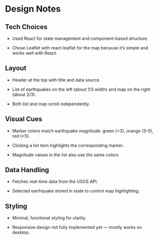 # Design Notes

## Tech Choices

- Used React for state management and component-based structure.

- Chose Leaflet with react-leaflet for the map because it’s simple and works well with React.

## Layout

- Header at the top with title and data source.

- List of earthquakes on the left (about 1/3 width) and map on the right (about 2/3).

- Both list and map scroll independently.

## Visual Cues

- Marker colors match earthquake magnitude: green (<3), orange (3–5), red (>5).

- Clicking a list item highlights the corresponding marker.

- Magnitude values in the list also use the same colors.

## Data Handling

- Fetches real-time data from the USGS API.

- Selected earthquake stored in state to control map highlighting.

## Styling

- Minimal, functional styling for clarity.

- Responsive design not fully implemented yet — mostly works on desktop.